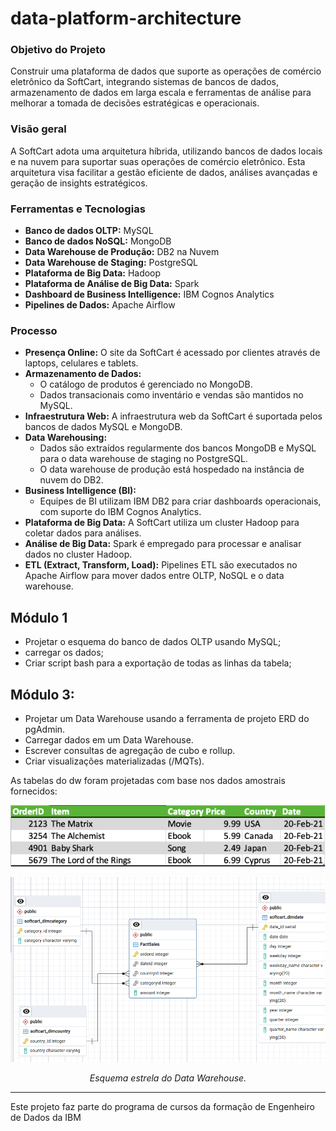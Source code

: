 # data-platform-architecture

### Objetivo do Projeto
Construir uma plataforma de dados que suporte as operações de comércio eletrônico da SoftCart, integrando sistemas de bancos de dados, armazenamento de dados em larga escala e ferramentas de análise para melhorar a tomada de decisões estratégicas e operacionais.

### Visão geral
A SoftCart adota uma arquitetura híbrida, utilizando bancos de dados locais e na nuvem para suportar suas operações de comércio eletrônico. Esta arquitetura visa facilitar a gestão eficiente de dados, análises avançadas e geração de insights estratégicos.

### Ferramentas e Tecnologias

- **Banco de dados OLTP:** MySQL
- **Banco de dados NoSQL:** MongoDB
- **Data Warehouse de Produção:** DB2 na Nuvem
- **Data Warehouse de Staging:** PostgreSQL
- **Plataforma de Big Data:** Hadoop
- **Plataforma de Análise de Big Data:** Spark
- **Dashboard de Business Intelligence:** IBM Cognos Analytics
- **Pipelines de Dados:** Apache Airflow

### Processo

- **Presença Online:** O site da SoftCart é acessado por clientes através de laptops, celulares e tablets.
- **Armazenamento de Dados:** 
  - O catálogo de produtos é gerenciado no MongoDB.
  - Dados transacionais como inventário e vendas são mantidos no MySQL.
- **Infraestrutura Web:** A infraestrutura web da SoftCart é suportada pelos bancos de dados MySQL e MongoDB.
- **Data Warehousing:**
  - Dados são extraídos regularmente dos bancos MongoDB e MySQL para o data warehouse de staging no PostgreSQL.
  - O data warehouse de produção está hospedado na instância de nuvem do DB2.
- **Business Intelligence (BI):** 
  - Equipes de BI utilizam IBM DB2 para criar dashboards operacionais, com suporte do IBM Cognos Analytics.
- **Plataforma de Big Data:** A SoftCart utiliza um cluster Hadoop para coletar dados para análises.
- **Análise de Big Data:** Spark é empregado para processar e analisar dados no cluster Hadoop.
- **ETL (Extract, Transform, Load):** Pipelines ETL são executados no Apache Airflow para mover dados entre OLTP, NoSQL e o data warehouse.

## Módulo 1
- Projetar o esquema do banco de dados OLTP usando MySQL; 
- carregar os dados; 
- Criar script bash para a exportação de todas as linhas da tabela;


## Módulo 3:
- Projetar um Data Warehouse usando a ferramenta de projeto ERD do pgAdmin.
- Carregar dados em um Data Warehouse.
- Escrever consultas de agregação de cubo e rollup.
- Criar visualizações materializadas (/MQTs).

As tabelas do dw foram projetadas com base nos dados amostrais fornecidos:

![sample data](https://raw.githubusercontent.com/daiane0/data-platform-architecture/master/ecom-sample-data.png)


 ![Star schema](https://raw.githubusercontent.com/daiane0/data-platform-architecture/master/modulo_3/starSchema.png)
  <br>
<p align="center">
  <em>Esquema estrela do Data Warehouse.</em>
</p>

***
  Este projeto faz parte do programa de cursos da formação de Engenheiro de Dados da IBM
